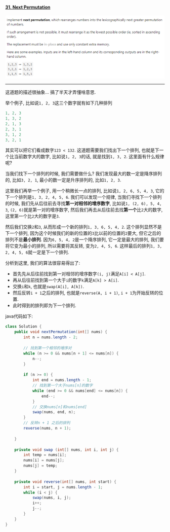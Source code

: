 #### [31. Next Permutation](https://leetcode-cn.com/problems/next-permutation/)

![image-20200911173620298](../assets/image-20200911173620298.png)

---

这道题的描述很抽象... 搞了半天才弄懂啥意思.

举个例子, 比如说`1, 2, 3`这三个数字就有如下几种排列

```java
1, 2, 3
1, 3, 2
2, 1, 3
2, 3, 1
3, 1, 2
3, 2, 1
```

其实可以把它们看成数字`123 < 132`. 这道题需要我们找出下一个排列, 也就是下一个比当前数字大的数字, 比如说`1, 2, 3`的话, 就是找到`1, 3, 2`. 这里面有什么规律呢?

当我们找下一个排列的时候, 我们需要做什么? 我们发现最大的数一定是降序排列的, 比如`3, 2, 1`, 最小的数一定是升序排列的, 比如`1, 2, 3`.

这里我们再举一个例子, 用一个稍微长一点的排列, 比如说`1, 2, 6, 5, 4, 3`, 它的下一个排列是`1, 3, 2, 4, 5, 6`. 我们可以发现一个规律, 当我们寻找下一个排列的时候, 我们先从后往前去寻找**第一对相邻的增序数字**, 比如说`1, (2, 6), 5, 4, 3`, `(2, 6)`就是第一对的增序数字, 然后我们再去从后往前去找**第一个**比`2`大的数字, 这里第一个比`2`大的数字是`3`. 

然后我们交换`2`和`3`, 从而形成一个新的排列`1, 3, 6, 5, 4, 2`. 这个排列显然不是下一个排列, 因为这个时候我们的新的位置的`3`比以前的位置的`2`要大, 但它之后的排列不是**最小排列**. 因为`6, 5, 4, 2`是一个降序排列, 它一定是最大的排列, 我们要将它变为最小的排列, 所以需要将其反转, 变为`2, 4, 5, 6`. 这样最后的排列`1, 3, 2, 4, 5, 6`就一定是下一个排列.

分析到这里, 我们的算法很容易得出了:

- 首先先从后往前找到第一对相邻的增序数字`(i, j)`满足`A[i] < A[j]`.
- 再从后往前找到第一个大于`i`的数字`k`满足`A[k] > A[i]`.
- 交换`i`和`k`, 也就是`swap(A[i], A[k])`.
- 然后反转`i + 1`之后的排列, 也就是`reverse(A, i + 1)`, `i + 1`为开始反转的位置.
- 此时得到的排列即为下一个排列.

java代码如下:

```java
class Solution {
    public void nextPermutation(int[] nums) {
        int n = nums.length - 2;

        // 找到第一个相邻的增序对
        while (n >= 0 && nums[n + 1] <= nums[n]) {
            n--;
        }

        if (n >= 0) {
            int end = nums.length - 1;
            // 找到第一个大于nums[n]的数字
            while (end >= 0 && nums[end] <= nums[n]) {
                end--;
            }
            // 交换nums[n]和nums[end]
            swap(nums, end, n);
        }
        // 反转n + 1 之后的排列
        reverse(nums, n + 1);

    }

    private void swap (int[] nums, int i, int j) {
        int temp = nums[i];
        nums[i] = nums[j];
        nums[j] = temp;
    }

    private void reverse(int[] nums, int start) {
        int i = start, j = nums.length - 1;
        while (i < j) {
            swap(nums, i, j);
            i++;
            j--;
        }
    }
}
```

